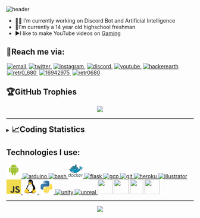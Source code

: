 ![header](https://capsule-render.vercel.app/api?type=waving&color=gradient&height=400&section=header&text=Hey%20there👋!%20I%20am%20Retr0👾&fontSize=57&reversal=true&desc=I%20am%20a%20passionate%20programmer%20and%20a%20student&animation=fadeIn&descSize=26&descAlignY=62&section=header)

<!-- ## I'm a passionate programmer and a student -->
- 📝🔭 I’m currently working on Discord Bot and Artificial Intelligence
- 🏫I'm currently a 14 year old highschool freshman
- ▶I like to make YouTube videos on [Gaming](https://www.youtube.com/channel/UCj-YgHAXSK2R62hMOytdMew/videos)

## 📧Reach me via:
<a style="margin:0px 2px;" href="mailto:dedsecretr0680@gmail.com">
    <img width="40px" height="40px" src="https://upload.wikimedia.org/wikipedia/commons/thumb/e/ec/Circle-icons-mail.svg/1200px-Circle-icons-mail.svg.png" alt="email">
</a>

<a style="margin:0px 2px;" href="https://twitter.com/Retr0_680">
    <img width="40px" height="40px" src="https://www.iconpacks.net/icons/2/free-twitter-logo-icon-2429-thumb.png" alt="twitter">
</a>

<a style="margin:0px 2px;" href="https://www.instagram.com/retr0_680/">
    <img width="40px" height="40px" src="https://upload.wikimedia.org/wikipedia/commons/thumb/a/a5/Instagram_icon.png/1024px-Instagram_icon.png" alt="instagram">
</a>

<a style="margin:0px 2px;" href="https://discordapp.com/users/793387363513401346/">
    <img width="40px" height="40px" src="https://www.freepnglogos.com/uploads/discord-logo-png/discord-logo-logodownload-download-logotipos-1.png" alt="discord">
</a>

<a style="margin:0px 2px;" href="https://www.youtube.com/channel/UCj-YgHAXSK2R62hMOytdMew">
    <img width="40px" height="40px" src="https://www.freeiconspng.com/uploads/hd-youtube-logo-png-transparent-background-20.png" alt="youtube">
</a>

<a style="margin:0px 2px;" href="https://www.hackerearth.com/@retr0_680">
    <img width="40px" height="40px" src="https://raw.githubusercontent.com/rahuldkjain/github-profile-readme-generator/master/src/images/icons/Social/hackerearth.svg" alt="hackerearth">
</a>

<a style="margin:0px 2px;" href="https://www.hackerrank.com/retr0_680">
    <img width="40px" height="40px" src="https://raw.githubusercontent.com/rahuldkjain/github-profile-readme-generator/master/src/images/icons/Social/hackerrank.svg" alt="retr0_680">
</a>

<a style="margin:0px 2px;" href="https://stackoverflow.com/users/16942975">
    <img width="40px" height="40px" src="https://raw.githubusercontent.com/rahuldkjain/github-profile-readme-generator/master/src/images/icons/Social/stack-overflow.svg" alt="16942975">
</a>

<a style="margin:0px 2px;" href="https://codepen.io/retr0680">
    <img width="40px" height="40px" src="https://raw.githubusercontent.com/rahuldkjain/github-profile-readme-generator/master/src/images/icons/Social/codepen.svg" alt="retr0680">
</a>

## 🏆GitHub Trophies
<p align="center">
    <img src="https://github-profile-trophy.vercel.app/?username=Retr0680&theme=radical&margin-w=11&margin-h=10">
</p>
<hr>

<details>
    <summary><h2 style="display:inline;">📈Coding Statistics</h2></summary>
    <p align="center">
    <br>
    <img style="margin-top: 10px" src="https://github-readme-stats.vercel.app/api/top-langs/?username=Retr0680&theme=radical"><br>
    <img style="border-radius:10px" width="600px" height="600px" style="margin-top: 10px" src="https://wakatime.com/share/@Retr0_680/a9a3b9ff-58d1-410e-8986-c118be73e9a8.svg"><br>
    </p>
</details>

## Technologies I use:
<p align="left"> 
    <a href="https://developer.android.com" target="_blank"> <img src="https://raw.githubusercontent.com/devicons/devicon/master/icons/android/android-original-wordmark.svg" alt="android" width="40" height="40"/> </a> 
    <a href="https://www.arduino.cc/" target="_blank"> <img src="https://cdn.worldvectorlogo.com/logos/arduino-1.svg" alt="arduino" width="40" height="40"/> </a> 
    <a href="https://www.gnu.org/software/bash/" target="_blank"> <img src="https://www.vectorlogo.zone/logos/gnu_bash/gnu_bash-icon.svg" alt="bash" width="40" height="40"/> </a> 
    <a href="https://www.docker.com/" target="_blank"> <img src="https://raw.githubusercontent.com/devicons/devicon/master/icons/docker/docker-original-wordmark.svg" alt="docker" width="40" height="40"/> </a> 
    <a href="https://flask.palletsprojects.com/" target="_blank"> <img src="https://www.vectorlogo.zone/logos/pocoo_flask/pocoo_flask-icon.svg" alt="flask" width="40" height="40"/> </a> 
    <a href="https://cloud.google.com" target="_blank"> <img src="https://www.vectorlogo.zone/logos/google_cloud/google_cloud-icon.svg" alt="gcp" width="40" height="40"/> </a> 
    <a href="https://git-scm.com/" target="_blank"> <img src="https://www.vectorlogo.zone/logos/git-scm/git-scm-icon.svg" alt="git" width="40" height="40"/> </a> 
    <a href="https://heroku.com" target="_blank"> <img src="https://www.vectorlogo.zone/logos/heroku/heroku-icon.svg" alt="heroku" width="40" height="40"/> </a> 
    <a href="https://www.adobe.com/in/products/illustrator.html" target="_blank"> <img src="https://www.vectorlogo.zone/logos/adobe_illustrator/adobe_illustrator-icon.svg" alt="illustrator" width="40" height="40"/> </a> 
    <a href="https://developer.mozilla.org/en-US/docs/Web/JavaScript" target="_blank"> <img src="https://raw.githubusercontent.com/devicons/devicon/master/icons/javascript/javascript-original.svg" alt="javascript" width="40" height="40"/> </a> 
    <a href="https://www.linux.org/" target="_blank"> <img src="https://raw.githubusercontent.com/devicons/devicon/master/icons/linux/linux-original.svg" alt="linux" width="40" height="40"/> </a> 
    <a href="https://www.python.org" target="_blank"> <img src="https://raw.githubusercontent.com/devicons/devicon/master/icons/python/python-original.svg" alt="python" width="40" height="40"/> </a> 
    <a href="https://unity.com/" target="_blank"> <img src="https://www.vectorlogo.zone/logos/unity3d/unity3d-icon.svg" alt="unity" width="40" height="40"/> </a> 
    <a href="https://unrealengine.com/" target="_blank"> <img src="https://raw.githubusercontent.com/kenangundogan/fontisto/036b7eca71aab1bef8e6a0518f7329f13ed62f6b/icons/svg/brand/unreal-engine.svg" alt="unreal" width="40" height="40"/> </a>
    <img width="40px" height="40px" src="https://brandslogos.com/wp-content/uploads/images/large/java-logo-1.png">
    <img width="40px" height="40px" src="https://upload.wikimedia.org/wikipedia/commons/6/6a/JavaScript-logo.png">
    <img width="35px" height="40px" src="https://cdn0.iconfinder.com/data/icons/social-network-7/50/22-512.png">
    <img width="40px" height="40px" src="https://upload.wikimedia.org/wikipedia/commons/thumb/a/af/Adobe_Photoshop_CC_icon.svg/1200px-Adobe_Photoshop_CC_icon.svg.png">
</p>

<hr>
<p align="center">
<img height="21px" src="https://komarev.com/ghpvc/?username=Retr0680&color=blueviolet&style=plastic">
</p>
